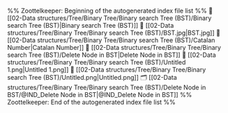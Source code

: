 %% Zoottelkeeper: Beginning of the autogenerated index file list  %%
📄 [[02-Data structures/Tree/Binary Tree/Binary search Tree (BST)/Binary search Tree (BST)|Binary search Tree (BST)]]
📄 [[02-Data structures/Tree/Binary Tree/Binary search Tree (BST)/BST.jpg|BST.jpg]]
📄 [[02-Data structures/Tree/Binary Tree/Binary search Tree (BST)/Catalan Number|Catalan Number]]
📄 [[02-Data structures/Tree/Binary Tree/Binary search Tree (BST)/Delete Node in BST|Delete Node in BST]]
📄 [[02-Data structures/Tree/Binary Tree/Binary search Tree (BST)/Untitled 1.png|Untitled 1.png]]
📄 [[02-Data structures/Tree/Binary Tree/Binary search Tree (BST)/Untitled.png|Untitled.png]]
🗂️ [[02-Data structures/Tree/Binary Tree/Binary search Tree (BST)/Delete Node in BST/@IND_Delete Node in BST|@IND_Delete Node in BST]]
%% Zoottelkeeper: End of the autogenerated index file list  %%
